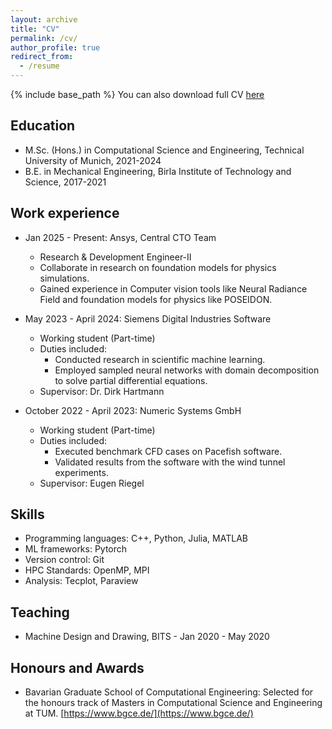 ```yaml
---
layout: archive
title: "CV"
permalink: /cv/
author_profile: true
redirect_from:
  - /resume
---
```


{% include base_path %}
You can also download full CV [here](https://aditya-phopale.github.io/files/CV.pdf)

## Education

- M.Sc. (Hons.) in Computational Science and Engineering, Technical University of Munich, 2021-2024
- B.E. in Mechanical Engineering, Birla Institute of Technology and Science, 2017-2021

## Work experience

- Jan 2025 - Present: Ansys, Central CTO Team
  - Research & Development Engineer-II 
  - Collaborate in research on foundation models for physics simulations.
  - Gained experience in Computer vision tools like Neural Radiance Field and foundation models for
physics like POSEIDON.

- May 2023 - April 2024: Siemens Digital Industries Software
  - Working student (Part-time)
  - Duties included:
    - Conducted research in scientific machine learning.
    - Employed sampled neural networks with domain decomposition to solve partial differential equations.
  - Supervisor: Dr. Dirk Hartmann

- October 2022 - April 2023: Numeric Systems GmbH
  - Working student (Part-time)
  - Duties included:
    - Executed benchmark CFD cases on Pacefish software.
    - Validated results from the software with the wind tunnel experiments.
  - Supervisor: Eugen Riegel

## Skills

- Programming languages: C++, Python, Julia, MATLAB
- ML frameworks: Pytorch
- Version control: Git
- HPC Standards: OpenMP, MPI
- Analysis: Tecplot, Paraview

## Teaching

- Machine Design and Drawing, BITS - Jan 2020 - May 2020

## Honours and Awards

- Bavarian Graduate School of Computational Engineering: Selected for the honours track of Masters in Computational Science and Engineering at TUM. [https://www.bgce.de/](https://www.bgce.de/)
